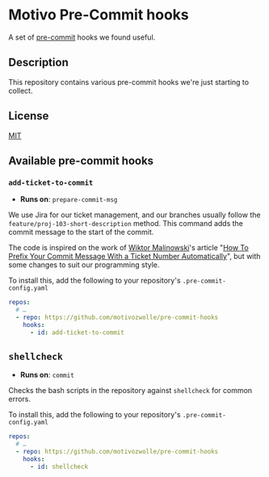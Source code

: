 # Motivo Pre-Commit hooks

A set of [pre-commit][] hooks we found useful.

[pre-commit]: https://pre-commit.com/

## Description

This repository contains various pre-commit hooks we're just starting to collect.

## License

[MIT](./LICENSE.md)

## Available pre-commit hooks

### `add-ticket-to-commit`

- **Runs on**: `prepare-commit-msg`

We use Jira for our ticket management, and our branches usually follow the `feature/proj-103-short-description` method.
This command adds the commit message to the start of the commit.

The code is inspired on the work of [Wiktor Malinowski][1]'s article "[How To Prefix Your Commit Message With a Ticket Number Automatically][2]",
but with some changes to suit our programming style.

To install this, add the following to your repository's `.pre-commit-config.yaml`

```yaml
repos:
  # …
  - repo: https://github.com/motivozwolle/pre-commit-hooks
    hooks:
      - id: add-ticket-to-commit
```

[1]: https://medium.com/@abuduba
[2]: https://betterprogramming.pub/how-to-automatically-add-the-ticket-number-in-git-commit-message-bda5426ded05

## `shellcheck`

- **Runs on**: `commit`

Checks the bash scripts in the repository against `shellcheck` for common errors.

To install this, add the following to your repository's `.pre-commit-config.yaml`

```yaml
repos:
  # …
  - repo: https://github.com/motivozwolle/pre-commit-hooks
    hooks:
      - id: shellcheck
```
